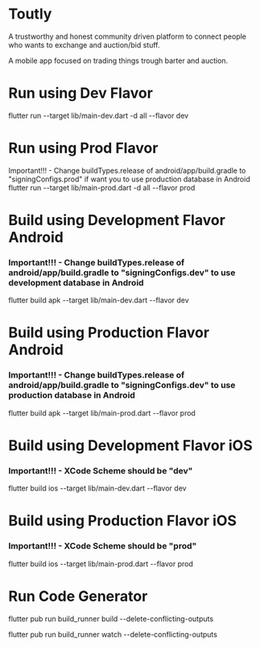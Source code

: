# Toutly

A trustworthy and honest community driven platform to connect people who wants to exchange and auction/bid stuff.

A mobile app focused on trading things trough barter and auction.

# Run using Dev Flavor

flutter run --target lib/main-dev.dart -d all --flavor dev

# Run using Prod Flavor

Important!!! - Change buildTypes.release of android/app/build.gradle to "signingConfigs.prod" if want you to use production database in Android
flutter run --target lib/main-prod.dart -d all --flavor prod

# Build using Development Flavor Android

### Important!!! - Change buildTypes.release of android/app/build.gradle to "signingConfigs.dev" to use development database in Android
flutter build apk --target lib/main-dev.dart --flavor dev

# Build using Production Flavor Android

### Important!!! - Change buildTypes.release of android/app/build.gradle to "signingConfigs.dev" to use production database in Android
flutter build apk --target lib/main-prod.dart --flavor prod

# Build using Development Flavor iOS

### Important!!! - XCode Scheme should be "dev"
flutter build ios --target lib/main-dev.dart --flavor dev

# Build using Production Flavor iOS

### Important!!! - XCode Scheme should be "prod"
flutter build ios --target lib/main-prod.dart --flavor prod

# Run Code Generator

flutter pub run build_runner build --delete-conflicting-outputs

flutter pub run build_runner watch --delete-conflicting-outputs
